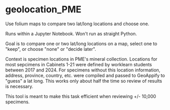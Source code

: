 # geolocation_PME
Use folium maps to compare two lat/long locations and choose one. 

Runs within a Jupyter Notebook. Won't run as straight Python.

Goal is to compare one or two lat/long locations on a map,
select one to "keep", or choose "none" or "decide later".

Context is specimen locations in PME's mineral collection. 
Locations for most sepcimens in Cabinets 1-21 were defined by 
worklearn students between 2017 and 2024. For specimens without this
location information, address, province, country, etc. were compiled
and passed to GeoAppify to "guess" a lat long. This works only about half
the time so review of results is necessary. 

This tool is meant to make this task efficient when reviewing +/- 10,000 specimens. 
